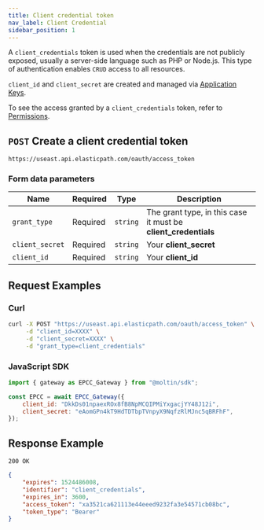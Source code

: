 ```yaml
---
title: Client credential token
nav_label: Client Credential
sidebar_position: 1
---
```


A `client_credentials` token is used when the credentials are not publicly exposed, usually a server-side language such as PHP or Node.js. This type of authentication enables `CRUD` access to all resources.

`client_id` and `client_secret` are created and managed via [Application Keys](/docs/authentication/application-keys/application-keys-object).

To see the access granted by a `client_credentials` token, refer to [Permissions](/docs/authentication/Tokens/permissions).

## `POST` Create a client credential token

```http
https://useast.api.elasticpath.com/oauth/access_token
```

### Form data parameters

| Name            | Required | Type     | Description                                                    |
| --------------- | -------- | -------- | -------------------------------------------------------------- |
| `grant_type`    | Required | `string` | The grant type, in this case it must be **client_credentials** |
| `client_secret` | Required | `string` | Your **client_secret**                                         |
| `client_id`     | Required | `string` | Your **client_id**                                             |

## Request Examples

### Curl

```bash
curl -X POST "https://useast.api.elasticpath.com/oauth/access_token" \
     -d "client_id=XXXX" \
     -d "client_secret=XXXX" \
     -d "grant_type=client_credentials"
```

### JavaScript SDK

```javascript
import { gateway as EPCC_Gateway } from "@moltin/sdk";

const EPCC = await EPCC_Gateway({
    client_id: "DkkDs01npaexROx8fB8NpMCQIPMiYxgacjYY48J12i",
    client_secret: "eAomGPn4kT9HdTDTbpTVnpyX9NqfzRlMJnc5qBRFhF",
});
```

## Response Example

`200 OK`

```json
{
    "expires": 1524486008,
    "identifier": "client_credentials",
    "expires_in": 3600,
    "access_token": "xa3521ca621113e44eeed9232fa3e54571cb08bc",
    "token_type": "Bearer"
}
```
